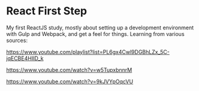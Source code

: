 # React First Step

My first ReactJS study, mostly about setting up a development environment with Gulp and Webpack, and get a feel for things. Learning from various sources:

https://www.youtube.com/playlist?list=PL6gx4Cwl9DGBhLZx_5C-jqECBE4HIID_k

https://www.youtube.com/watch?v=w5TupxbnnrM

https://www.youtube.com/watch?v=9kJVYpOqcVU
